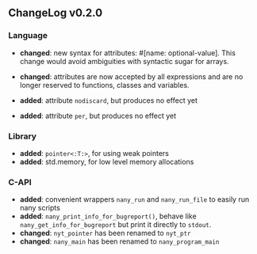 ## ChangeLog v0.2.0




### Language

 * **changed**: new syntax for attributes: #[name: optional-value]. This change
   would avoid ambiguities with syntactic sugar for arrays.
 * **changed**: attributes are now accepted by all expressions and are no longer
   reserved to functions, classes and variables.

 * **added**: attribute `nodiscard`, but produces no effect yet
 * **added**: attribute `per`, but produces no effect yet



### Library

 * **added**: `pointer<:T:>`, for using weak pointers
 * **added**: std.memory, for low level memory allocations



### C-API

 * **added**: convenient wrappers `nany_run` and `nany_run_file` to easily run nany scripts
 * **added**: `nany_print_info_for_bugreport()`, behave like `nany_get_info_for_bugreport`
   but print it directly to `stdout`.
 * **changed**: `nyt_pointer` has been renamed to `nyt_ptr`
 * **changed**: `nany_main` has been renamed to `nany_program_main`
